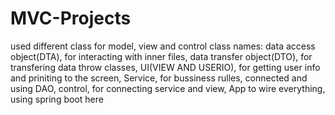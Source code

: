 # MVC-Projects
used different class for model, view and control
class names:
data access object(DTA), for interacting with inner files,
data transfer object(DTO), for transfering data throw classes,
UI(VIEW AND USERIO), for getting user info and priniting to the screen,
Service, for bussiness rulles, connected and using DAO,
control, for connecting service and view,
App to wire everything, using spring boot here

